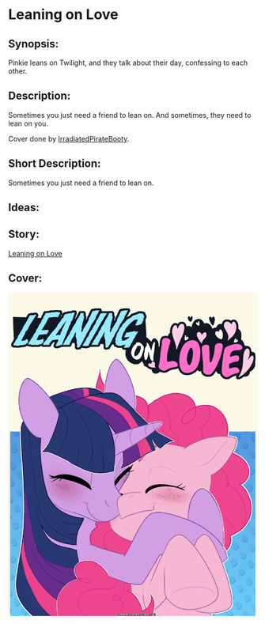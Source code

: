# Leaning on Love

## Synopsis:
Pinkie leans on Twilight, and they talk about their day, confessing to each other.

## Description:
Sometimes you just need a friend to lean on. And sometimes, they need to lean on you.

Cover done by [IrradiatedPirateBooty](https://irradiatedpiratebooty.tumblr.com).

## Short Description:
Sometimes you just need a friend to lean on.

## Ideas:


## Story:
[Leaning on Love](./leaning-on-love.md)

## Cover:
![cover](./leaning-on-love-cover.png)